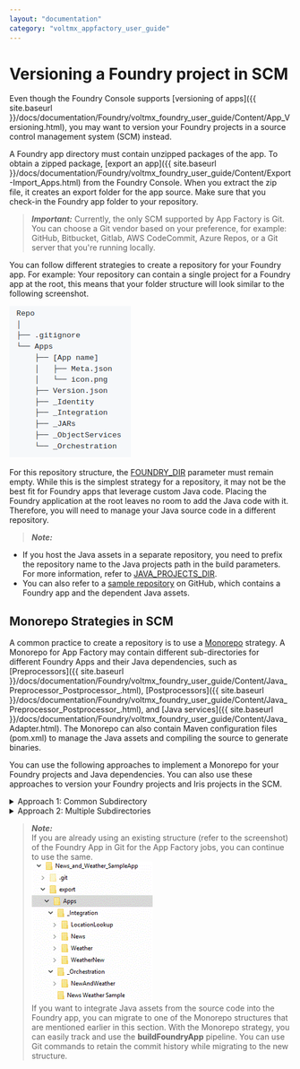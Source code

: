 ```yaml
---
layout: "documentation"
category: "voltmx_appfactory_user_guide"
---
```

                         

Versioning a Foundry project in SCM
==================================

Even though the Foundry Console supports [versioning of apps]({{ site.baseurl }}/docs/documentation/Foundry/voltmx_foundry_user_guide/Content/App_Versioning.html), you may want to version your Foundry projects in a source control management system (SCM) instead.

A Foundry app directory must contain unzipped packages of the app. To obtain a zipped package, [export an app]({{ site.baseurl }}/docs/documentation/Foundry/voltmx_foundry_user_guide/Content/Export-Import_Apps.html) from the Foundry Console. When you extract the zip file, it creates an export folder for the app source. Make sure that you check-in the Foundry app folder to your repository.

> **_Important:_** Currently, the only SCM supported by App Factory is Git. You can choose a Git vendor based on your preference, for example: GitHub, Bitbucket, Gitlab, AWS CodeCommit, Azure Repos, or a Git server that you're running locally.

You can follow different strategies to create a repository for your Foundry app. For example: Your repository can contain a single project for a Foundry app at the root, this means that your folder structure will look similar to the following screenshot.

![](Resources/Images/SimpleRepoStructure.png)

For this repository structure, the [FOUNDRY\_DIR](Setup.html#FOUNDRY_DIR) parameter must remain empty. While this is the simplest strategy for a repository, it may not be the best fit for Foundry apps that leverage custom Java code. Placing the Foundry application at the root leaves no room to add the Java code with it. Therefore, you will need to manage your Java source code in a different repository.

> **_Note:_**

*   If you host the Java assets in a separate repository, you need to prefix the repository name to the Java projects path in the build parameters. For more information, refer to [JAVA\_PROJECTS\_DIR](BuildingFoundryApp.html#JAVA_PROJECTS_DIR).
*   You can also refer to a [sample repository](https://github.com/HCL-VoltMX/foundry-java-sample) on GitHub, which contains a Foundry app and the dependent Java assets.

Monorepo Strategies in SCM
--------------------------

A common practice to create a repository is to use a [Monorepo](https://en.wikipedia.org/wiki/Monorepo) strategy. A Monorepo for App Factory may contain different sub-directories for different Foundry Apps and their Java dependencies, such as [Preprocessors]({{ site.baseurl }}/docs/documentation/Foundry/voltmx_foundry_user_guide/Content/Java_Preprocessor_Postprocessor_.html), [Postprocessors]({{ site.baseurl }}/docs/documentation/Foundry/voltmx_foundry_user_guide/Content/Java_Preprocessor_Postprocessor_.html), and [Java services]({{ site.baseurl }}/docs/documentation/Foundry/voltmx_foundry_user_guide/Content/Java_Adapter.html). The Monorepo can also contain Maven configuration files (pom.xml) to manage the Java assets and compiling the source to generate binaries.

You can use the following approaches to implement a Monorepo for your Foundry projects and Java dependencies. You can also use these approaches to version your Foundry projects and Iris projects in the SCM.


<details close markdown="block"><summary>Approach 1: Common Subdirectory</summary>

In the common subdirectory approach, the Foundry project and Java assets together in the same subdirectory, but in different folder structures. Every Java asset contains a Maven config file (pom.xml) to manage the Java assets and to package them into the Foundry App.

> **_Note:_**  
The parent Java directory can also contain a common Maven config file to customize the Java packages.

![](Resources/Images/commonSubdirectories.png)

</details>
<details close markdown="block"><summary>Approach 2: Multiple Subdirectories</summary>

In the multiple subdirectories approach, every asset is stored in a subdirectory that contains the source file, a Maven POM file, and a gitignore file. The parent subdirectory can also contain a common Maven POM file.

![](Resources/Images/multipleSubdirectories.png)
</details>

> **_Note:_**  
If you are already using an existing structure (refer to the screenshot) of the Foundry App in Git for the App Factory jobs, you can continue to use the same.  
![](Resources/Images/Foundry_Project.png)  
If you want to integrate Java assets from the source code into the Foundry app, you can migrate to one of the Monorepo structures that are mentioned earlier in this section. With the Monorepo strategy, you can easily track and use the **buildFoundryApp** pipeline. You can use Git commands to retain the commit history while migrating to the new structure.
